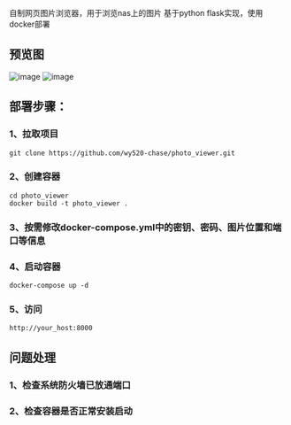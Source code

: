 自制网页图片浏览器，用于浏览nas上的图片 基于python flask实现，使用docker部署

## 预览图
![image](https://github.com/user-attachments/assets/690db250-8066-4b62-8672-f74fb98ab751)
![image](https://github.com/user-attachments/assets/a948f7fc-359f-4be3-9783-8728adc7eca8)

## 部署步骤：
### 1、拉取项目

`git clone https://github.com/wy520-chase/photo_viewer.git`

### 2、创建容器

```
cd photo_viewer
docker build -t photo_viewer .
```

### 3、按需修改docker-compose.yml中的密钥、密码、图片位置和端口等信息

### 4、启动容器

`docker-compose up -d`

### 5、访问

`http://your_host:8000`

## 问题处理
### 1、检查系统防火墙已放通端口
### 2、检查容器是否正常安装启动
